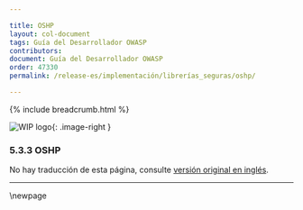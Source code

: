 ```yaml
---

title: OSHP
layout: col-document
tags: Guía del Desarrollador OWASP
contributors:
document: Guía del Desarrollador OWASP
order: 47330
permalink: /release-es/implementación/librerías_seguras/oshp/

---
```


{% include breadcrumb.html %}

<style type="text/css">
.image-right {
  height: 180px;
  display: block;
  margin-left: auto;
  margin-right: auto;
  float: right;
}
</style>

![WIP logo](../../../assets/images/dg_wip.png "Trabajo en curso"){: .image-right }

### 5.3.3 OSHP

No hay traducción de esta página, consulte [versión original en inglés][release070303].

----

[release070303]: https://github.com/OWASP/www-project-developer-guide/blob/main/release/07-implementation/03-secure-libraries/03-secure-headers.md

\newpage
